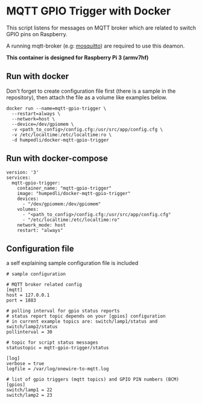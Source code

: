 # MQTT GPIO Trigger with Docker 

This script listens for messages on MQTT broker which are related to switch GPIO pins on Raspberry.

A running mqtt-broker (e.g: [mosquitto](https://mosquitto.org)) are required to use this deamon.

**This container is designed for Raspberry Pi 3 (armv7hf)**


## Run with docker

Don't forget to create configuration file first (there is a sample in the repository), then attach the file as a volume like examples below.

```
docker run --name=mqtt-gpio-trigger \
  --restart=always \
  --network=host \
  --device=/dev/gpiomem \
  -v <path_to_config>/config.cfg:/usr/src/app/config.cfg \
  -v /etc/localtime:/etc/localtime:ro \
  -d humpedli/docker-mqtt-gpio-trigger
```


## Run with docker-compose

```
version: '3'
services:
  mqtt-gpio-trigger:
    container_name: "mqtt-gpio-trigger"
    image: "humpedli/docker-mqtt-gpio-trigger"
    devices:
      - "/dev/gpiomem:/dev/gpiomem"
    volumes:
      - "<path_to_config>/config.cfg:/usr/src/app/config.cfg"
      - "/etc/localtime:/etc/localtime:ro"
    network_mode: host
    restart: "always"
```


## Configuration file

a self explaining sample configuration file is included 

```
# sample configuration 
 
# MQTT broker related config
[mqtt]
host = 127.0.0.1
port = 1883

# polling interval for gpio status reports
# status report topic depends on your [gpios] configuration
# in current example topics are: switch/lamp1/status and switch/lamp2/status
pollinterval = 30

# topic for script status messages
statustopic = mqtt-gpio-trigger/status 

[log]
verbose = true
logfile = /var/log/onewire-to-mqtt.log

# list of gpio triggers (mqtt topics) and GPIO PIN numbers (BCM)
[gpios]
switch/lamp1 = 22
switch/lamp2 = 23
```